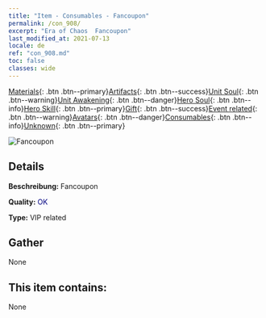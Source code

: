 ```yaml
---
title: "Item - Consumables - Fancoupon"
permalink: /con_908/
excerpt: "Era of Chaos  Fancoupon"
last_modified_at: 2021-07-13
locale: de
ref: "con_908.md"
toc: false
classes: wide
---
```

 [Materials](/ItemsDE/){: .btn .btn--primary}[Artifacts](/ItemsDE/Artifacts/){: .btn .btn--success}[Unit Soul](/ItemsDE/UnitSoul/){: .btn .btn--warning}[Unit Awakening](/ItemsDE/UnitAwakening/){: .btn .btn--danger}[Hero Soul](/ItemsDE/HeroSoul/){: .btn .btn--info}[Hero Skill](/ItemsDE/HeroSkill/){: .btn .btn--primary}[Gift](/ItemsDE/Gift/){: .btn .btn--success}[Event related](/ItemsDE/Events/){: .btn .btn--warning}[Avatars](/ItemsDE/Avatars/){: .btn .btn--danger}[Consumables](/ItemsDE/Consumables/){: .btn .btn--info}[Unknown](/ItemsDE/Unknown/){: .btn .btn--primary}

 ![Fancoupon](/images/t/i_120.png)

## Details
 **Beschreibung:** Fancoupon

 **Quality:** <span style="color: #000080">OK</span>

 **Type:** VIP related

## Gather

  None

## This item contains:

  None

